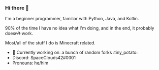 ### Hi there 👋

I'm a beginner programmer, familiar with Python, Java, and Kotlin.

90% of the time I have no idea what I'm doing, and in the end, it probably does~~n't~~ work.

Most/all of the stuff I do is Minecraft related.


- 🔭 Currently working on: a bunch of random forks :tiny_potato:
- Discord: SpaceClouds42#0001
- Pronouns: he/him
<!--
**SpaceClouds42/SpaceClouds42** is a ✨ _special_ ✨ repository because its `README.md` (this file) appears on your GitHub profile.
-->
